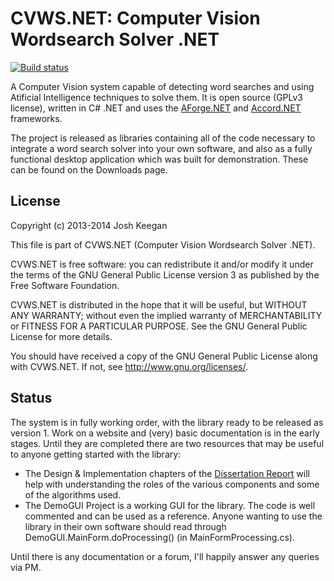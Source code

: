 # CVWS.NET: Computer Vision Wordsearch Solver .NET #
[![Build status](https://ci.appveyor.com/api/projects/status/4cdjs7lbjl3tfo5y?svg=true)](https://ci.appveyor.com/project/JoshKeegan/cvws-net)  
  
A Computer Vision system capable of detecting word searches and using Atificial Intelligence techniques to solve them. It is open source (GPLv3 license), written in C# .NET and uses the [AForge.NET](http://www.aforgenet.com/) and [Accord.NET](http://accord-framework.net/) frameworks.

The project is released as libraries containing all of the code necessary to integrate a word search solver into your own software, and also as a fully functional desktop application which was built for demonstration. These can be found on the Downloads page.

## License ##
Copyright (c) 2013-2014 Josh Keegan

This file is part of CVWS.NET (Computer Vision Wordsearch Solver .NET).

CVWS.NET is free software: you can redistribute it and/or modify
it under the terms of the GNU General Public License version 3 as published by
the Free Software Foundation.

CVWS.NET is distributed in the hope that it will be useful,
but WITHOUT ANY WARRANTY; without even the implied warranty of
MERCHANTABILITY or FITNESS FOR A PARTICULAR PURPOSE.  See the
GNU General Public License for more details.

You should have received a copy of the GNU General Public License
along with CVWS.NET.  If not, see <http://www.gnu.org/licenses/>.

## Status ##
The system is in fully working order, with the library ready to be released as version 1. Work on a website and (very) basic documentation is in the early stages.
Until they are completed there are two resources that may be useful to anyone getting started with the library:

* The Design & Implementation chapters of the [Dissertation Report](https://bitbucket.org/JoshKeegan/cvws.net/downloads/Dissertation%20Report.pdf) will help with understanding the roles of the various components and some of the algorithms used.
* The DemoGUI Project is a working GUI for the library. The code is well commented and can be used as a reference. Anyone wanting to use the library in their own software should read through DemoGUI.MainForm.doProcessing() (in MainFormProcessing.cs).

Until there is any documentation or a forum, I'll happily answer any queries via PM.
